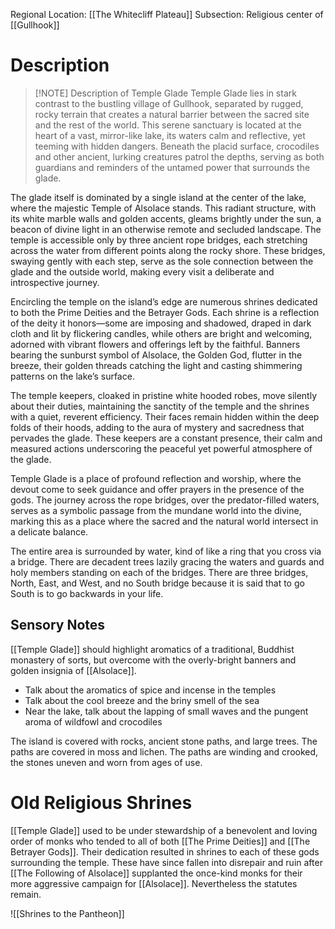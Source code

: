 Regional Location: [[The Whitecliff Plateau]]
Subsection: Religious center of [[Gullhook]]
# Description
> [!NOTE] Description of Temple Glade
> Temple Glade lies in stark contrast to the bustling village of Gullhook, separated by rugged, rocky terrain that creates a natural barrier between the sacred site and the rest of the world. This serene sanctuary is located at the heart of a vast, mirror-like lake, its waters calm and reflective, yet teeming with hidden dangers. Beneath the placid surface, crocodiles and other ancient, lurking creatures patrol the depths, serving as both guardians and reminders of the untamed power that surrounds the glade.
>
The glade itself is dominated by a single island at the center of the lake, where the majestic Temple of Alsolace stands. This radiant structure, with its white marble walls and golden accents, gleams brightly under the sun, a beacon of divine light in an otherwise remote and secluded landscape. The temple is accessible only by three ancient rope bridges, each stretching across the water from different points along the rocky shore. These bridges, swaying gently with each step, serve as the sole connection between the glade and the outside world, making every visit a deliberate and introspective journey.
>
Encircling the temple on the island’s edge are numerous shrines dedicated to both the Prime Deities and the Betrayer Gods. Each shrine is a reflection of the deity it honors—some are imposing and shadowed, draped in dark cloth and lit by flickering candles, while others are bright and welcoming, adorned with vibrant flowers and offerings left by the faithful. Banners bearing the sunburst symbol of Alsolace, the Golden God, flutter in the breeze, their golden threads catching the light and casting shimmering patterns on the lake’s surface.
>
The temple keepers, cloaked in pristine white hooded robes, move silently about their duties, maintaining the sanctity of the temple and the shrines with a quiet, reverent efficiency. Their faces remain hidden within the deep folds of their hoods, adding to the aura of mystery and sacredness that pervades the glade. These keepers are a constant presence, their calm and measured actions underscoring the peaceful yet powerful atmosphere of the glade.
>
Temple Glade is a place of profound reflection and worship, where the devout come to seek guidance and offer prayers in the presence of the gods. The journey across the rope bridges, over the predator-filled waters, serves as a symbolic passage from the mundane world into the divine, marking this as a place where the sacred and the natural world intersect in a delicate balance.
>
The entire area is surrounded by water, kind of like a ring that you cross via a bridge. There are decadent trees lazily gracing the waters and guards and holy members standing on each of the bridges. There are three bridges, North, East, and West, and no South bridge because it is said that to go South is to go backwards in your life. 
> 
## Sensory Notes
[[Temple Glade]] should highlight aromatics of a traditional, Buddhist monastery of sorts, but overcome with the overly-bright banners and golden insignia of [[Alsolace]]. 

- Talk about the aromatics of spice and incense in the temples
- Talk about the cool breeze and the briny smell of the sea
- Near the lake, talk about the lapping of small waves and the pungent aroma of wildfowl and crocodiles

The island is covered with rocks, ancient stone paths, and large trees. The paths are covered in moss and lichen. The paths are winding and crooked, the stones uneven and worn from ages of use. 
# Old Religious Shrines
[[Temple Glade]] used to be under stewardship of a benevolent and loving order of monks who tended to all of both [[The Prime Deities]] and [[The Betrayer Gods]]. Their dedication resulted in shrines to each of these gods surrounding the temple. These have since fallen into disrepair and ruin after [[The Following of Alsolace]] supplanted the once-kind monks for their more aggressive campaign for [[Alsolace]]. Nevertheless the statutes remain. 

![[Shrines to the Pantheon]]